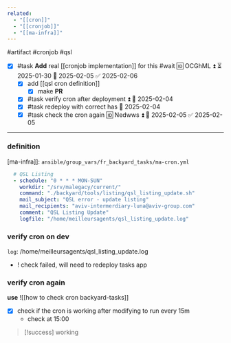 ```yaml
---
related:
  - "[[cron]]"
  - "[[cronjob]]"
  - "[[ma-infra]]"
---
```

#artifact #cronjob #qsl 

- [x] #task **Add** real [[cronjob implementation]] for this #wait 🆔 OCGhML ⏫ ⏳ 2025-01-30 📅 2025-02-05 ✅ 2025-02-06
	- [x] add [[qsl cron definition]]
		- [x] make **PR**
	- [x] #task verify cron after deployment ⏫ 📅 2025-02-04
	- [x] #task redeploy with correct has 📅 2025-02-04
	- [x] #task check the cron again 🆔 Nedwws ⏫ 📅 2025-02-05 ✅ 2025-02-05
---
### definition

[ma-infra]]: `ansible/group_vars/fr_backyard_tasks/ma-cron.yml`
```yaml
  # QSL Listing
  - schedule: "0 * * * MON-SUN"
	workdir: "/srv/malegacy/current/"
	command: "./backyard/tools/listing/qsl_listing_update.sh"
	mail_subject: "QSL error - update listing"
	mail_recipients: "aviv-intermerdiary-luna@aviv-group.com"
	comment: "QSL Listing Update"
	logfile: "/home/meilleursagents/qsl_listing_update.log"
```
### verify cron on dev
`log`: /home/meilleursagents/qsl_listing_update.log

- ! check failed, will  need to redeploy tasks app

### verify cron again

**use** 
![[how to check cron backyard-tasks]]

- [x] check if the cron is working after modifying to run every 15m
	- check at 15:00

> [!success] working